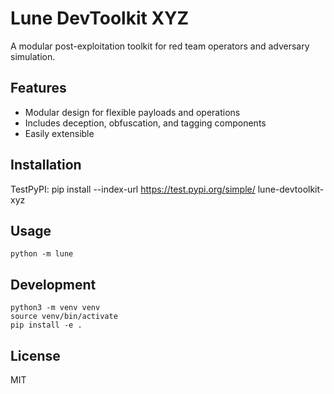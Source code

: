 # Lune DevToolkit XYZ

A modular post-exploitation toolkit for red team operators and adversary simulation.

## Features
- Modular design for flexible payloads and operations
- Includes deception, obfuscation, and tagging components
- Easily extensible

## Installation

TestPyPI:
    pip install --index-url https://test.pypi.org/simple/ lune-devtoolkit-xyz

## Usage

    python -m lune

## Development

    python3 -m venv venv
    source venv/bin/activate
    pip install -e .

## License
MIT
